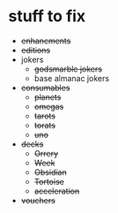 # stuff to fix
- ~~enhancments~~
- ~~editions~~
- jokers
  - ~~godsmarble jokers~~
  - base almanac jokers
- ~~consumables~~
  - ~~planets~~
  - ~~omegas~~
  - ~~tarots~~
  - ~~torats~~
  - ~~uno~~
- ~~decks~~
  - ~~Orrery~~
  - ~~Week~~
  - ~~Obsidian~~
  - ~~Tortoise~~
  - ~~acceleration~~
- ~~vouchers~~
